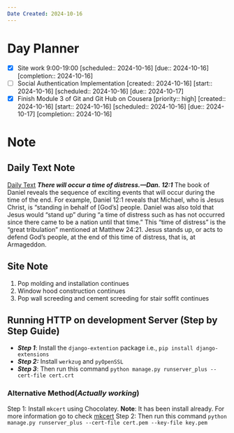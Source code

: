 ```yaml
---
Date Created: 2024-10-16
---
```

# Day Planner
- [x] Site work 9:00-19:00  [scheduled:: 2024-10-16]  [due:: 2024-10-16]  [completion:: 2024-10-16]
- [ ] Social Authentication Implementation  [created:: 2024-10-16]  [start:: 2024-10-16]  [scheduled:: 2024-10-16]  [due:: 2024-10-17]
- [x] Finish Module 3 of Git and Git Hub on Cousera  [priority:: high]  [created:: 2024-10-16]  [start:: 2024-10-16]  [scheduled:: 2024-10-16]  [due:: 2024-10-17]  [completion:: 2024-10-16]
# Note
## Daily Text Note
[Daily Text](https://www.jw.org/finder?srcid=jwlshare&wtlocale=E&prefer=lang&docid=1102024209&par=48)
***There will occur a time of distress.—Dan. 12:1***
The book of Daniel reveals the sequence of exciting events that will occur during the time of the end. For example, Daniel 12:1 reveals that Michael, who is Jesus Christ, is “standing in behalf of [God’s] people. Daniel was also told that Jesus would “stand up” during “a time of distress such as has not occurred since there came to be a nation until that time.” This “time of distress” is the “great tribulation” mentioned at Matthew 24:21. Jesus stands up, or acts to defend God’s people, at the end of this time of distress, that is, at Armageddon.

## Site Note
1. Pop molding and installation continues 
2. Window hood construction continues
3. Pop wall screeding and cement screeding for stair soffit continues

## Running HTTP on development Server (Step by Step Guide)
- ***Step 1***: Install the `django-extention` package i.e., `pip install django-extensions`
- ***Step 2:*** Install `werkzug` and `pyOpenSSL` 
- ***Step 3***: Then run this command `python manage.py runserver_plus --cert-file cert.crt`
### Alternative Method(*Actually working*)
Step 1: Install `mkcert` using Chocolatey. **Note**: It has been install already. For more information go to check [mkcert](https://github.com/FiloSottile/mkcert) 
Step 2: Then run this command `python manage.py runserver_plus --cert-file cert.pem --key-file key.pem`